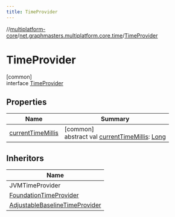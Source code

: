 ```yaml
---
title: TimeProvider
---
```

//[multiplatform-core](../../../index.html)/[net.graphmasters.multiplatform.core.time](../index.html)/[TimeProvider](index.html)



# TimeProvider



[common]\
interface [TimeProvider](index.html)



## Properties


| Name | Summary |
|---|---|
| [currentTimeMillis](current-time-millis.html) | [common]<br>abstract val [currentTimeMillis](current-time-millis.html): [Long](https://kotlinlang.org/api/latest/jvm/stdlib/kotlin/-long/index.html) |


## Inheritors


| Name |
|---|
| JVMTimeProvider |
| [FoundationTimeProvider](../../net.graphmasters.multiplatform.core/-foundation-time-provider/index.html) |
| [AdjustableBaselineTimeProvider](../-adjustable-baseline-time-provider/index.html) |

